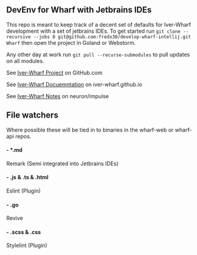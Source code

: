 ## DevEnv for Wharf with Jetbrains IDEs

This repo is meant to keep track of a decent set of defaults for Iver-Wharf development with a set of jetbrains IDEs. To
get started run `git clone --recursive --jobs 8 git@github.com:fredx30/develop-wharf-intellij.git Wharf` then open the
project in Goland or Webstorm.

Any other day at work run `git pull --recurse-submodules` to pull updates on all modules.

See [Iver-Wharf Project](https://github.com/iver-wharf) on GitHub.com

See [Iver-Wharf Docuemntation](https://iver-wharf.github.io/#/development/getting-started) on iver-wharf.github.io

See [Iver-Wharf Notes](https://iver-wharf.github.io/wharf-notes/impulse) on neuron/impulse

## File watchers

Where possible these will be tied in to binaries in the wharf-web or wharf-api repos.

#### - *.md

Remark (Semi integrated into Jetbrains IDEs)

#### - .js & .ts & .html

Eslint (Plugin)

#### - .go

Revive

#### - .scss & .css

Stylelint (Plugin)
